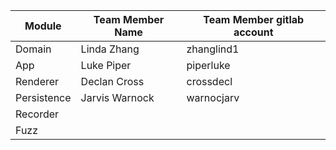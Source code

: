 
| Module | Team Member Name | Team Member gitlab account |
|--------|------------------| ---------------------------|
| Domain | Linda Zhang | zhanglind1 | 
| App    | Luke Piper | piperluke |
| Renderer | Declan Cross | crossdecl |
| Persistence | Jarvis Warnock | warnocjarv |
| Recorder | | |
| Fuzz | | |

